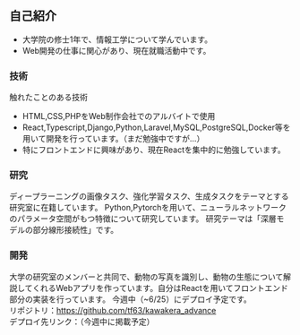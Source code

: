 ## 自己紹介
- 大学院の修士1年で、情報工学について学んでいます。
- Web開発の仕事に関心があり、現在就職活動中です。

### 技術
触れたことのある技術
- HTML,CSS,PHPをWeb制作会社でのアルバイトで使用
- React,Typescript,Django,Python,Laravel,MySQL,PostgreSQL,Docker等を用いて開発を行っています。（まだ勉強中ですが...）
- 特にフロントエンドに興味があり、現在Reactを集中的に勉強しています。

### 研究
ディープラーニングの画像タスク、強化学習タスク、生成タスクをテーマとする研究室に在籍しています。
Python,Pytorchを用いて、ニューラルネットワークのパラメータ空間がもつ特徴について研究しています。
研究テーマは「深層モデルの部分線形接続性」です。

### 開発
大学の研究室のメンバーと共同で、動物の写真を識別し、動物の生態について解説してくれるWebアプリを作っています。自分はReactを用いてフロントエンド部分の実装を行っています。
今週中（~6/25）にデプロイ予定です。  
リポジトリ：https://github.com/tf63/kawakera_advance  
デプロイ先リンク：（今週中に掲載予定）
